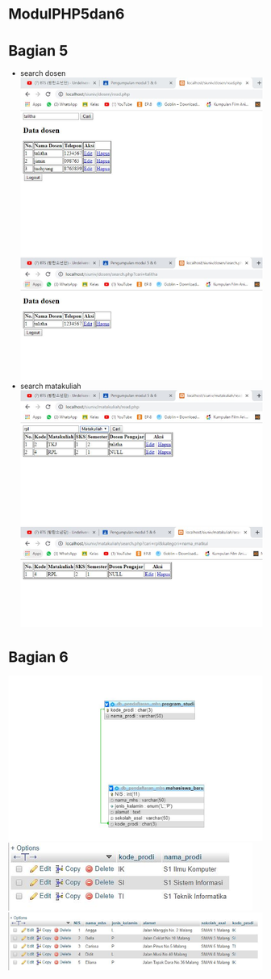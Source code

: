 # ModulPHP5dan6
# Bagian 5
- search dosen
![alt](https://github.com/TalithaSevrillaD/ModulPHP5dan6/blob/master/search.JPG?raw=true)
![alt](https://github.com/TalithaSevrillaD/ModulPHP5dan6/blob/master/search1.JPG?raw=true)
- search matakuliah
![alt](https://github.com/TalithaSevrillaD/ModulPHP5dan6/blob/master/searchmatkul.JPG?raw=true)
![alt](https://github.com/TalithaSevrillaD/ModulPHP5dan6/blob/master/searchmatkul1.JPG?raw=true)
# Bagian 6
![alt](https://github.com/TalithaSevrillaD/ModulPHP5dan6/blob/master/relasi.JPG?raw=true)
![alt](https://github.com/TalithaSevrillaD/ModulPHP5dan6/blob/master/programstudi.JPG?raw=true)
![alt](https://github.com/TalithaSevrillaD/ModulPHP5dan6/blob/master/bag6.JPG?raw=true)
